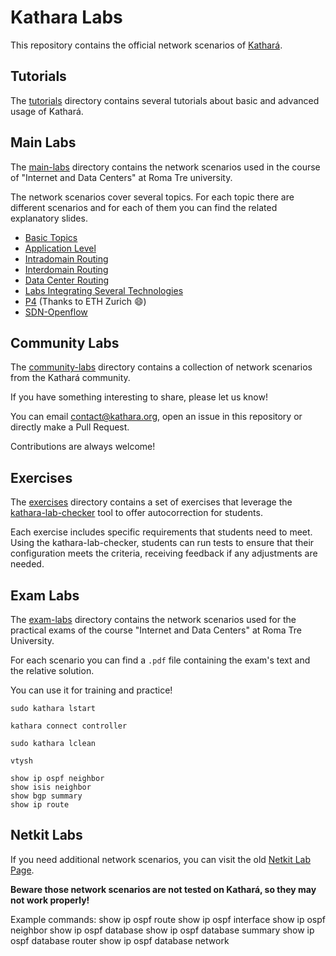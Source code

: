 # Kathara Labs
This repository contains the official network scenarios of [Kathará](https://github.com/KatharaFramework/Kathara).

## Tutorials
The [tutorials](tutorials) directory contains several tutorials about basic and advanced usage of Kathará.

## Main Labs
The [main-labs](main-labs) directory contains the network scenarios used in the course of "Internet and Data Centers" at
Roma Tre university. 

The network scenarios cover several topics. For each topic there are different scenarios and for each of them you can find 
the related explanatory slides.
* [Basic Topics](main-labs/basic-topics)
* [Application Level](main-labs/application-level)
* [Intradomain Routing](main-labs/intradomain-routing)
* [Interdomain Routing](main-labs/interdomain-routing)
* [Data Center Routing](main-labs/data-center-routing)
* [Labs Integrating Several Technologies](main-labs/labs-integrating-several-technologies)
* [P4](main-labs/p4) (Thanks to ETH Zurich :smile:)
* [SDN-Openflow](main-labs/sdn-openflow)

## Community Labs
The [community-labs](community-labs) directory contains a collection of network scenarios from the Kathará community.

If you have something interesting to share, please let us know! 

You can email [contact@kathara.org](mailto:contact@kathara.org), open an issue in this repository or directly make a 
Pull Request. 

Contributions are always welcome! 

## Exercises 
The [exercises](exercises) directory contains a set of exercises that leverage the 
[kathara-lab-checker](https://github.com/KatharaFramework/kathara-lab-checker) tool to offer autocorrection for students.

Each exercise includes specific requirements that students need to meet. Using the kathara-lab-checker, 
students can run tests to ensure that their configuration meets the criteria, receiving feedback if any adjustments are needed.

## Exam Labs
The [exam-labs](exam-labs) directory contains the network scenarios used for the practical exams of the course 
"Internet and Data Centers" at Roma Tre University.

For each scenario you can find a `.pdf` file containing the exam's text and the relative solution. 

You can use it for training and practice!

    sudo kathara lstart
    
    kathara connect controller
    
    sudo kathara lclean
    
    vtysh     

    show ip ospf neighbor
    show isis neighbor
    show bgp summary
    show ip route
## Netkit Labs

If you need additional network scenarios, you can visit the old [Netkit Lab Page](https://www.netkit.org/exams.html). 

**Beware those network scenarios are not tested on Kathará, so they may not work properly!**

Example commands:
show ip ospf route
show ip ospf interface
show ip ospf neighbor
show ip ospf database
show ip ospf database summary
show ip ospf database router
show ip ospf database network